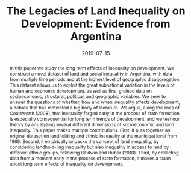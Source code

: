 ---
title: "The Legacies of Land Inequality on Development: Evidence from Argentina"
date: 2019-07-15
authors: ["Maria Paula Saffon", "Federico Tiberti", "Carlos Freytes"]
publication: "Working Paper"
publication_types: ["2"]
abstract: "In this paper we study the long term effects of inequality on development. We construct a novel dataset of land and social inequality in Argentina, with data from multiple time periods and at the highest level of geographic disaggregation. This dataset allows us to exploit the great subnational variation in the levels of human and economic development, as well as fine-grained data on socioeconomic, structural, political, and geographic variables. We seek to answer the questions of whether, how and when inequality affects development, a debate that has motivated a big body of literature. We argue, along the lines of Coatsworth (2008), that inequality forged early in the process of state formation is especially consequential for long term trends of development, and we test our theory by an- alyzing several different dimensions of socioeconomic and land inequality. This paper makes multiple contributions. First, it puts together an original dataset on landholding and ethnic inequality at the municipal level from 1869. Second, it empirically unpacks the concept of land inequality, by considering landhold- ing inequality but also inequality in access to land by different ethnic groups, following Baldwin and Huber (2010). Third, by collecting data from a moment early in the process of state formation, it makes a claim about long term effects of inequality on development."
featured: true

---